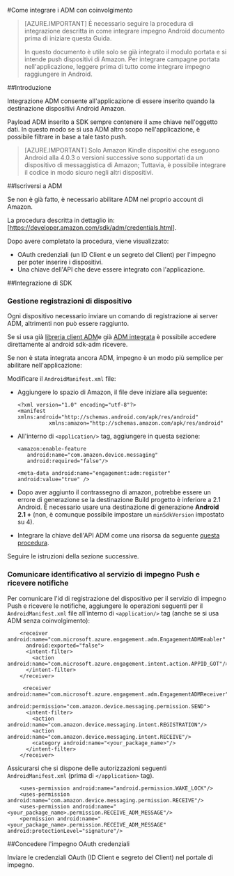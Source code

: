 <properties
    pageTitle="Integrazione di Android SDK Azure impegno per dispositivi mobili"
    description="Ultimi aggiornamenti e le procedure per Android SDK per Azure Mobile coinvolgimento"
    services="mobile-engagement"
    documentationCenter="mobile"
    authors="piyushjo"
    manager="dwrede"
    editor="" />

<tags
    ms.service="mobile-engagement"
    ms.workload="mobile"
    ms.tgt_pltfrm="mobile-android"
    ms.devlang="Java"
    ms.topic="article"
    ms.date="08/19/2016"
    ms.author="piyushjo" />


#<a name="how-to-integrate-adm-with-engagement"></a>Come integrare i ADM con coinvolgimento

> [AZURE.IMPORTANT] È necessario seguire la procedura di integrazione descritta in come integrare impegno Android documento prima di iniziare questa Guida.
>
> In questo documento è utile solo se già integrato il modulo portata e si intende push dispositivi di Amazon. Per integrare campagne portata nell'applicazione, leggere prima di tutto come integrare impegno raggiungere in Android.

##<a name="introduction"></a>Introduzione

Integrazione ADM consente all'applicazione di essere inserito quando la destinazione dispositivi Android Amazon.

Payload ADM inserito a SDK sempre contenere il `azme` chiave nell'oggetto dati. In questo modo se si usa ADM altro scopo nell'applicazione, è possibile filtrare in base a tale tasto push.

> [AZURE.IMPORTANT] Solo Amazon Kindle dispositivi che eseguono Android alla 4.0.3 o versioni successive sono supportati da un dispositivo di messaggistica di Amazon; Tuttavia, è possibile integrare il codice in modo sicuro negli altri dispositivi.

##<a name="sign-up-to-adm"></a>Iscriversi a ADM

Se non è già fatto, è necessario abilitare ADM nel proprio account di Amazon.

La procedura descritta in dettaglio in: [<https://developer.amazon.com/sdk/adm/credentials.html>].

Dopo avere completato la procedura, viene visualizzato:

-   OAuth credenziali (un ID Client e un segreto del Client) per l'impegno per poter inserire i dispositivi.
-   Una chiave dell'API che deve essere integrato con l'applicazione.

##<a name="sdk-integration"></a>Integrazione di SDK

### <a name="managing-device-registrations"></a>Gestione registrazioni di dispositivo

Ogni dispositivo necessario inviare un comando di registrazione ai server ADM, altrimenti non può essere raggiunto.

Se si usa già [libreria client ADM]e già [ADM integrata] è possibile accedere direttamente al android sdk-adm ricevere.

Se non è stata integrata ancora ADM, impegno è un modo più semplice per abilitare nell'applicazione:

Modificare il `AndroidManifest.xml` file:

-   Aggiungere lo spazio di Amazon, il file deve iniziare alla seguente:

        <?xml version="1.0" encoding="utf-8"?>
        <manifest xmlns:android="http://schemas.android.com/apk/res/android"
                  xmlns:amazon="http://schemas.amazon.com/apk/res/android"

-   All'interno di `<application/>` tag, aggiungere in questa sezione:

        <amazon:enable-feature
           android:name="com.amazon.device.messaging"
           android:required="false"/>

        <meta-data android:name="engagement:adm:register" android:value="true" />

-   Dopo aver aggiunto il contrassegno di amazon, potrebbe essere un errore di generazione se la destinazione Build progetto è inferiore a 2.1 Android. È necessario usare una destinazione di generazione **Android 2.1 +** (non, è comunque possibile impostare un `minSdkVersion` impostato su 4).
-   Integrare la chiave dell'API ADM come una risorsa da seguente [questa procedura].

Seguire le istruzioni della sezione successive.

### <a name="communicate-registration-id-to-the-engagement-push-service-and-receive-notifications"></a>Comunicare identificativo al servizio di impegno Push e ricevere notifiche

Per comunicare l'id di registrazione del dispositivo per il servizio di impegno Push e ricevere le notifiche, aggiungere le operazioni seguenti per il `AndroidManifest.xml` file all'interno di `<application/>` tag (anche se si usa ADM senza coinvolgimento):

        <receiver android:name="com.microsoft.azure.engagement.adm.EngagementADMEnabler"
          android:exported="false">
          <intent-filter>
            <action android:name="com.microsoft.azure.engagement.intent.action.APPID_GOT"/>
          </intent-filter>
        </receiver>

         <receiver android:name="com.microsoft.azure.engagement.adm.EngagementADMReceiver"
           android:permission="com.amazon.device.messaging.permission.SEND">
          <intent-filter>
            <action android:name="com.amazon.device.messaging.intent.REGISTRATION"/>
            <action android:name="com.amazon.device.messaging.intent.RECEIVE"/>
            <category android:name="<your_package_name>"/>
          </intent-filter>
        </receiver>   

Assicurarsi che si dispone delle autorizzazioni seguenti `AndroidManifest.xml` (prima di `</application>` tag).

        <uses-permission android:name="android.permission.WAKE_LOCK"/>
        <uses-permission android:name="com.amazon.device.messaging.permission.RECEIVE"/>
        <uses-permission android:name="<your_package_name>.permission.RECEIVE_ADM_MESSAGE"/>
        <permission android:name="<your_package_name>.permission.RECEIVE_ADM_MESSAGE" android:protectionLevel="signature"/>

##<a name="grant-engagement-oauth-credentials"></a>Concedere l'impegno OAuth credenziali

Inviare le credenziali OAuth (ID Client e segreto del Client) nel portale di impegno.

[< https://developer.amazon.com/sdk/adm/credentials.html>]:https://developer.amazon.com/sdk/adm/credentials.html
[Libreria client ADM]:https://developer.amazon.com/sdk/adm/setup.html
[ADM integrata]:https://developer.amazon.com/sdk/adm/integrating-app.html
[Questa procedura]:https://developer.amazon.com/sdk/adm/integrating-app.html#Asset
